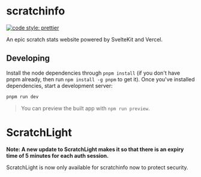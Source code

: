 # scratchinfo

[![code style: prettier](https://img.shields.io/badge/code_style-prettier-ff69b4.svg?style=flat-square)](https://github.com/prettier/prettier)

An epic scratch stats website powered by SvelteKit and Vercel.

## Developing

Install the node dependencies through `pnpm install` (if you don't have pnpm already, then run `npm install -g pnpm` to get it).
Once you've installed dependencies, start a development server:

```bash
pnpm run dev
```

> You can preview the built app with `npm run preview`.

# ScratchLight

**Note: A new update to ScratchLight makes it so that there is an expiry time of 5 minutes for each auth session.**

ScratchLight is now only available for scratchinfo now to protect security.
